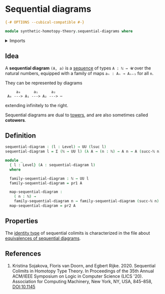 # Sequential diagrams

```agda
{-# OPTIONS --cubical-compatible #-}

module synthetic-homotopy-theory.sequential-diagrams where
```

<details><summary>Imports</summary>

```agda
open import elementary-number-theory.natural-numbers

open import foundation.commuting-squares-of-maps
open import foundation.dependent-pair-types
open import foundation.universe-levels
```

</details>

## Idea

A **sequential diagram** `(A, a)` is a [sequence](foundation.sequences.md) of
types `A : ℕ → 𝓤` over the natural numbers, equipped with a family of maps
`aₙ : Aₙ → Aₙ₊₁` for all `n`.

They can be represented by diagrams

```text
     a₀      a₁      a₂
 A₀ ---> A₁ ---> A₂ ---> ⋯
```

extending infinitely to the right.

Sequential diagrams are dual to [towers](foundation.towers.md), and are also
sometimes called **cotowers**.

## Definition

```agda
sequential-diagram : (l : Level) → UU (lsuc l)
sequential-diagram l = Σ (ℕ → UU l) (λ A → (n : ℕ) → A n → A (succ-ℕ n))

module _
  { l : Level} (A : sequential-diagram l)
  where

  family-sequential-diagram : ℕ → UU l
  family-sequential-diagram = pr1 A

  map-sequential-diagram :
    ( n : ℕ) →
    family-sequential-diagram n → family-sequential-diagram (succ-ℕ n)
  map-sequential-diagram = pr2 A
```

## Properties

The [identity type](foundation.identity-types.md) of sequential colimits is
characterized in the file about
[equivalences of sequential diagrams](synthetic-homotopy-theory.equivalences-sequential-diagrams.md).

## References

1. Kristina Sojakova, Floris van Doorn, and Egbert Rijke. 2020. Sequential
   Colimits in Homotopy Type Theory. In Proceedings of the 35th Annual ACM/IEEE
   Symposium on Logic in Computer Science (LICS '20). Association for Computing
   Machinery, New York, NY, USA, 845–858,
   [DOI:10.1145](https://doi.org/10.1145/3373718.3394801)
